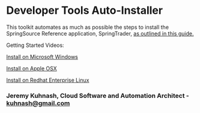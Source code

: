 # Developer Tools Auto-Installer
This toolkit automates as much as possible the steps to install the SpringSource Reference application, SpringTrader, 
[as outlined in this guide.](https://github.com/appsuite/springtrader/wiki/Getting-Started-Guide) 

Getting Started Videos: 

[Install on Microsoft Windows](https://www.youtube.com/watch?v=SAVwZFSyouY)

[Install on Apple OSX](https://www.youtube.com/watch?v=pUj9Mt0pNlo)

[Install on Redhat Enterprise Linux](https://www.youtube.com/watch?v=K1b44EvwKmE)

### Jeremy Kuhnash, Cloud Software and Automation Architect - kuhnash@gmail.com



